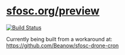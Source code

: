 # [sfosc.org/preview](https://sfosc.org/preview/)

[![Build Status](https://drone.sfosc.robin-it.com/api/badges/Beanow/sfosc-drone-cron/status.svg)](https://drone.sfosc.robin-it.com/Beanow/sfosc-drone-cron)

Currently being built from a workaround at: https://github.com/Beanow/sfosc-drone-cron


